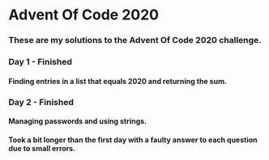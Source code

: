 # Advent Of Code 2020
### These are my solutions to the Advent Of Code 2020 challenge.

### Day 1 - Finished
#### Finding entries in a list that equals 2020 and returning the sum.

### Day 2 - Finished
#### Managing passwords and using strings. 
#### Took a bit longer than the first day with a faulty answer to each question due to small errors. 
